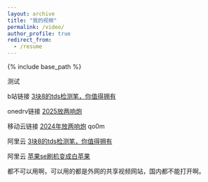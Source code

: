 ```yaml
---
layout: archive
title: "我的视频"
permalink: /video/
author_profile: true
redirect_from:
  - /resume
---
```


{% include base_path %}

测试


b站链接
[3块8的tds检测笔，你值得拥有]( https://www.bilibili.com/video/BV1mgXnY3EKo/?share_source=copy_web&vd_source=cf260953b97c02143123b908198509c6)




onedrv链接
[2025放两响炮](https://1drv.ms/v/c/88a119a7a8364dbf/EdWF82iUsjJOqUXqgK0-8LkBr1QXC18kNlXK6MLGx2iKLg)


移动云链接
[2024年放两响炮](https://caiyun.139.com/m/i?2mKnF3hUXHvmp)
qo0m

阿里云
[3块8的tds检测笔，你值得拥有](https://www.alipan.com/s/1P2PQZxCfHV)

阿里云
[苹果se刷机变成白苹果](https://www.alipan.com/s/PvFUVbdejgy)

都不可以用啊，可以用的都是外网的共享视频网站，国内都不能打开啊。
